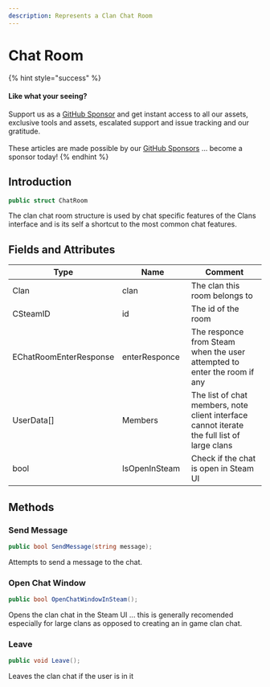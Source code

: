 ```yaml
---
description: Represents a Clan Chat Room
---
```


# Chat Room

{% hint style="success" %}
#### Like what your seeing?

Support us as a [GitHub Sponsor](../../../become-a-sponsor/) and get instant access to all our assets, exclusive tools and assets, escalated support and issue tracking and our gratitude.\
\
These articles are made possible by our [GitHub Sponsors](../../../become-a-sponsor/) ... become a sponsor today!
{% endhint %}

## Introduction

```csharp
public struct ChatRoom
```

The clan chat room structure is used by chat specific features of the Clans interface and is its self a shortcut to the most common chat features.

## Fields and Attributes

<table><thead><tr><th width="193.7178270108939">Type</th><th width="150">Name</th><th width="379.4856019593156">Comment</th></tr></thead><tbody><tr><td>Clan</td><td>clan</td><td>The clan this room belongs to</td></tr><tr><td>CSteamID</td><td>id</td><td>The id of the room</td></tr><tr><td>EChatRoomEnterResponse</td><td>enterResponce</td><td>The responce from Steam when the user attempted to enter the room if any</td></tr><tr><td>UserData[]</td><td>Members</td><td>The list of chat members, note client interface cannot iterate the full list of large clans</td></tr><tr><td>bool</td><td>IsOpenInSteam</td><td>Check if the chat is open in Steam UI</td></tr></tbody></table>

## Methods

### Send Message

```csharp
public bool SendMessage(string message);
```

Attempts to send a message to the chat.

### Open Chat Window

```csharp
public bool OpenChatWindowInSteam();
```

Opens the clan chat in the Steam UI ... this is generally recomended especially for large clans as opposed to creating an in game clan chat.

### Leave

```csharp
public void Leave();
```

Leaves the clan chat if the user is in it
